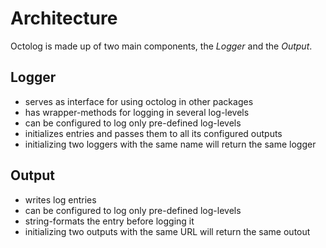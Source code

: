 # Architecture

Octolog is made up of two main components, the *Logger* and the *Output*.

## Logger

- serves as interface for using octolog in other packages
- has wrapper-methods for logging in several log-levels
- can be configured to log only pre-defined log-levels
- initializes entries and passes them to all its configured outputs
- initializing two loggers with the same name will return the same logger

## Output

- writes log entries
- can be configured to log only pre-defined log-levels
- string-formats the entry before logging it
- initializing two outputs with the same URL will return the same outout
